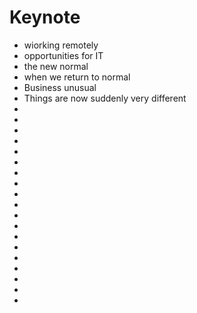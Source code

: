 # Keynote
* wiorking remotely
* opportunities for IT
* the new normal
* when we return to normal
* Business unusual
* Things are now suddenly very different
* 
* 
* 
* 
* 
* 
* 
* 
* 
* 
* 
* 
* 
* 
* 
* 
* 
* 
* 
